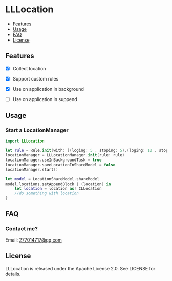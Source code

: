 # LLLocation
- [Features](#features)
- [Usage](#usage)
- [FAQ](#faq)
- [License](#license)

## Features

- [x] Collect location
- [x] Support custom rules
- [x] Use on application in background
- [ ] Use on application in suppend


## Usage

### Start a LocationManager

```swift
import LLLocation
	
let rule = Rule.init(with: [(loging: 5 , stoping: 5),(loging: 10 , stoping: 10)]);
locationManager = LLLocationManager.init(rule: rule)
locationManager.useInBackgroundTask = true
locationManager.saveLocationInShareModel = false
locationManager.start()
        
let model = LocationShareModel.shareModel
model.locations.setAppendBlock { (location) in
	let location = location as! CLLocation
	//do something with location            
}
```

## FAQ

### Contact me?

Email: <277014717@qq.com>

## License

LLLocation is released under the Apache License 2.0. See LICENSE for details.
